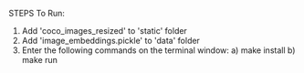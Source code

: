STEPS To Run:
1. Add 'coco_images_resized' to 'static' folder
2. Add 'image_embeddings.pickle' to 'data' folder
3. Enter the following commands on the terminal window:
a) make install
b) make run   
